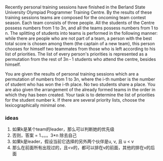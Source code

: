 Recently personal training sessions have finished in the Berland State University Olympiad Programmer Training Centre. By the results of these training sessions teams are composed for the oncoming team contest season. Each team consists of three people. All the students of the Centre possess numbers from 1 to 3n, and all the teams possess numbers from 1 to n. The splitting of students into teams is performed in the following manner: while there are people who are not part of a team, a person with the best total score is chosen among them (the captain of a new team), this person chooses for himself two teammates from those who is left according to his list of priorities. The list of every person's priorities is represented as a permutation from the rest of 3n - 1 students who attend the centre, besides himself.

You are given the results of personal training sessions which are a permutation of numbers from 1 to 3n, where the i-th number is the number of student who has won the i-th place. No two students share a place. You are also given the arrangement of the already formed teams in the order in which they has been created. Your task is to determine the list of priorities for the student number k. If there are several priority lists, choose the lexicographically minimal one.

### ideas
1. 如果k是某个team的leader，那么可以判断她的优先级
2. 否则，答案 = 1.。。。3*n 除去自己
3. 如果k是leader，假设当前它选择的另外两个伙伴是u, v, 且 u < v
4. 那么在前面所有出现过的，且<v的，都可以排在v的前面，其他的排在v的后面